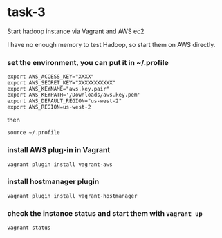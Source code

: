 # task-3
Start hadoop instance via Vagrant and AWS ec2

I have no enough memory to test Hadoop, so start them on AWS directly.

### set the environment, you can put it in ~/.profile

```
export AWS_ACCESS_KEY="XXXX"
export AWS_SECRET_KEY="XXXXXXXXXXX"
export AWS_KEYNAME="aws.key.pair"
export AWS_KEYPATH='/Downloads/aws.key.pem'
export AWS_DEFAULT_REGION="us-west-2"
export AWS_REGION=us-west-2
```

then 

    source ~/.profile

### install AWS plug-in in Vagrant

    vagrant plugin install vagrant-aws


### install hostmanager plugin
 
    vagrant plugin install vagrant-hostmanager

### check the instance status and start them with `vagrant up`

    vagrant status
